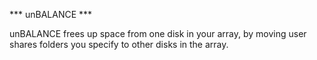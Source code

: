 *** unBALANCE ***

unBALANCE frees up space from one disk in your array, by moving user shares folders you specify to other disks in the array.